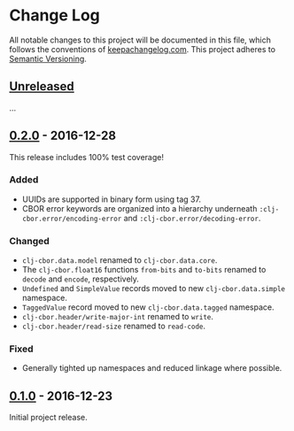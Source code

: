 Change Log
==========

All notable changes to this project will be documented in this file, which
follows the conventions of [keepachangelog.com](http://keepachangelog.com/).
This project adheres to [Semantic Versioning](http://semver.org/).

## [Unreleased]

...

## [0.2.0] - 2016-12-28

This release includes 100% test coverage!

### Added
- UUIDs are supported in binary form using tag 37.
- CBOR error keywords are organized into a hierarchy underneath
  `:clj-cbor.error/encoding-error` and `:clj-cbor.error/decoding-error`.

### Changed
- `clj-cbor.data.model` renamed to `clj-cbor.data.core`.
- The `clj-cbor.float16` functions `from-bits` and `to-bits` renamed to
  `decode` and `encode`, respectively.
- `Undefined` and `SimpleValue` records moved to new `clj-cbor.data.simple`
  namespace.
- `TaggedValue` record moved to new `clj-cbor.data.tagged` namespace.
- `clj-cbor.header/write-major-int` renamed to `write`.
- `clj-cbor.header/read-size` renamed to `read-code`.

### Fixed
- Generally tighted up namespaces and reduced linkage where possible.

## [0.1.0] - 2016-12-23

Initial project release.

[Unreleased]: https://github.com/greglook/clj-cbor/compare/0.2.0...HEAD
[0.2.0]: https://github.com/greglook/clj-cbor/compare/0.1.0...0.2.0
[0.1.0]: https://github.com/greglook/clj-cbor/tag/0.1.0
